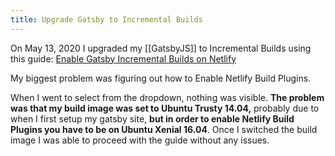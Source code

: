 ```yaml
---
title: Upgrade Gatsby to Incremental Builds
---
```


On May 13, 2020 I upgraded my [[GatsbyJS]] to Incremental Builds using this guide: [Enable Gatsby Incremental Builds on Netlify](https://www.netlify.com/blog/2020/04/23/enable-gatsby-incremental-builds-on-netlify/)

My biggest problem was figuring out how to Enable Netlify Build Plugins.

When I went to select from the dropdown, nothing was visible. **The problem was that my build image was set to Ubuntu Trusty 14.04,** probably due to when I first setup my gatsby site, **but in order to enable Netlify Build Plugins you have to be on Ubuntu Xenial 16.04**. Once I switched the build image I was able to proceed with the guide without any issues.
